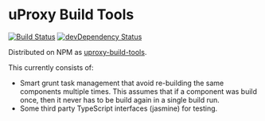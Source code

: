 # uProxy Build Tools

[![Build Status](https://travis-ci.org/uProxy/build-tools.svg?branch=master)](https://travis-ci.org/uProxy/build-tools) [![devDependency Status](https://david-dm.org/uProxy/build-tools/dev-status.svg)](https://david-dm.org/uProxy/build-tools#info=devDependencies)


Distributed on NPM as [uproxy-build-tools](https://www.npmjs.org/package/uproxy-build-tools).

This currently consists of:

 * Smart grunt task management that avoid re-building the same components multiple times. This assumes that if a component was build once, then it never has to be build again in a single build run.
 * Some third party TypeScript interfaces (jasmine) for testing.

